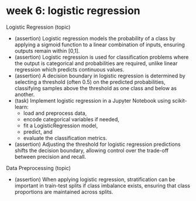 # week 6: logistic regression

Logistic Regression (topic)

- (assertion) Logistic regression models the probability of a class by applying a sigmoid function to a linear combination of inputs, ensuring outputs remain within [0,1].
- (assertion) Logistic regression is used for classification problems where the output is categorical and probabilities are required, unlike linear regression which predicts continuous values.
- (assertion) A decision boundary in logistic regression is determined by selecting a threshold (often 0.5) on the predicted probabilities, classifying samples above the threshold as one class and below as another.
- (task) Implement logistic regression in a Jupyter Notebook using scikit-learn:
  - load and preprocess data,
  - encode categorical variables if needed,
  - fit a LogisticRegression model,
  - predict, and
  - evaluate the classification metrics.
- (assertion) Adjusting the threshold for logistic regression predictions shifts the decision boundary, allowing control over the trade-off between precision and recall.

Data Preprocessing (topic)

- (assertion) When applying logistic regression, stratification can be important in train-test splits if class imbalance exists, ensuring that class proportions are maintained across splits.
